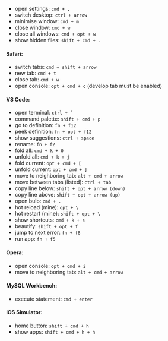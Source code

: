 + open settings: `cmd + ,`
+ switch desktop: `ctrl + arrow`
+ minimise window: `cmd + m`
+ close window: `cmd + w`
+ close all windows: `cmd + opt + w`
+ show hidden files: `shift + cmd + .`


#### Safari:
+ switch tabs: `cmd + shift + arrow`
+ new tab: `cmd + t`
+ close tab: `cmd + w`
+ open console: `opt + cmd + c` (develop tab must be enabled)


#### VS Code:
+ open terminal: ``` ctrl + ` ``` 
+ command palette: `shift + cmd + p`
+ go to definition: `fn + f12`
+ peek definition: `fn + opt + f12`
+ show suggestions: `ctrl + space`
+ rename: `fn + f2`
+ fold all: `cmd + k + 0`
+ unfold all: `cmd + k + j`
+ fold current: `opt + cmd + [`
+ unfold current: `opt + cmd + ]`
+ move to neighboring tab: `alt + cmd + arrow`
+ move between tabs (listed): `ctrl + tab`
+ copy line below: `shift + opt + arrow (down)`
+ copy line above: `shift + opt + arrow (up)`
+ open bulb: `cmd + .`
+ hot reload (mine): `opt + \`
+ hot restart (mine): `shift + opt + \`
+ show shortcuts: `cmd + k + s`
+ beautify: `shift + opt + f`
+ jump to next error: `fn + f8`
+ run app: `fn + f5`


#### Opera:
+ open console: `opt + cmd + i`
+ move to neighboring tab: `alt + cmd + arrow`


#### MySQL Workbench:
+ execute statement: `cmd + enter`


#### iOS Simulator:
+ home button: `shift + cmd + h`
+ show apps: `shift + cmd + h + h`